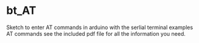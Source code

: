 # bt_AT



Sketch to enter AT commands in arduino with the serlial terminal 
examples AT commands see the included pdf file for all the information you need.
